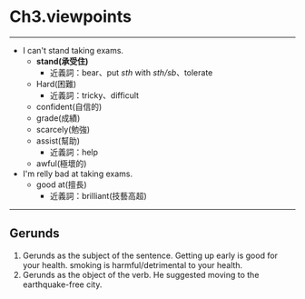 # Ch3.viewpoints

---

* I can't stand taking exams.
  * **stand(承受住)**
    * 近義詞：bear、put *sth* with *sth/sb*、tolerate
  * Hard(困難)
    * 近義詞：tricky、difficult
  * confident(自信的)
  * grade(成績)
  * scarcely(勉強)
  * assist(幫助)
    * 近義詞：help
  * awful(極壞的)
* I'm relly bad at taking exams.
  * good at(擅長)
    * 近義詞：brilliant(技藝高超)

---

## Gerunds

1. Gerunds as the subject of the sentence.
   Getting up early is good for your health.
   smoking is harmful/detrimental to your health.
2. Gerunds as the object of the verb.
   He suggested moving to the earthquake-free city.
